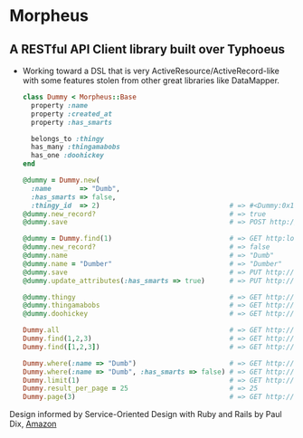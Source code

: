 # Morpheus
## A RESTful API Client library built over Typhoeus
* Working toward a DSL that is very ActiveResource/ActiveRecord-like with some features stolen from other great libraries like DataMapper.

    ```Ruby
    class Dummy < Morpheus::Base
      property :name
      property :created_at
      property :has_smarts

      belongs_to :thingy
      has_many :thingamabobs
      has_one :doohickey
    end
    ```

    ```Ruby
    @dummy = Dummy.new(
      :name       => "Dumb",
      :has_smarts => false,
      :thingy_id  => 2)                                # => #<Dummy:0x1016858d8>
    @dummy.new_record?                                 # => true
    @dummy.save                                        # => POST http://localhost/dummies

    @dummy = Dummy.find(1)                             # => GET http:localhost/dummies/1
    @dummy.new_record?                                 # => false
    @dummy.name                                        # => "Dumb"
    @dummy.name = "Dumber"                             # => "Dumber"
    @dummy.save                                        # => PUT http://localhost/dummies/1
    @dummy.update_attributes(:has_smarts => true)      # => PUT http://localhost/dummies/1

    @dummy.thingy                                      # => GET http://localhost/thingies/2
    @dummy.thingamabobs                                # => GET http://localhost/dummies/1/thingamabobs
    @dummy.doohickey                                   # => GET http://localhost/dummies/1/doohickey

    Dummy.all                                          # => GET http://localhost/dummies
    Dummy.find(1,2,3)                                  # => GET http://localhost/dummies?ids=1,2,3
    Dummy.find([1,2,3])                                # => GET http://localhost/dummies?ids=1,2,3

    Dummy.where(:name => "Dumb")                       # => GET http://localhost/dummies?name=Dumb
    Dummy.where(:name => "Dumb", :has_smarts => false) # => GET http://localhost/dummies?name=Dumb&has_smarts=false
    Dummy.limit(1)                                     # => GET http://localhost/dummies?limit=1
    Dummy.result_per_page = 25                         # => 25
    Dummy.page(3)                                      # => GET http://localhost/dummies?limit=25&offset=50
    ```

Design informed by Service-Oriented Design with Ruby and Rails by Paul Dix, [Amazon](http://www.amazon.com/Service-Oriented-Design-Rails-Addison-Wesley-Professional/dp/0321659368)
